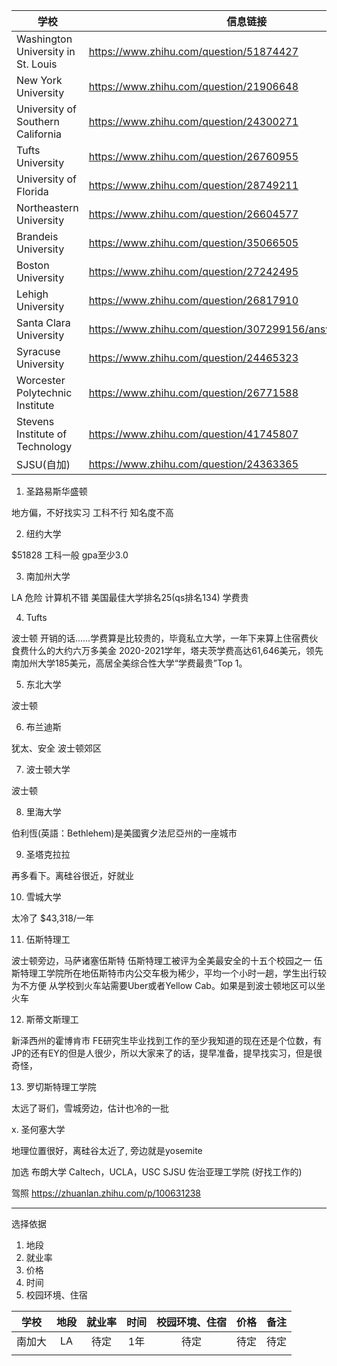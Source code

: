 |学校|信息链接|
|---|---|
|Washington University in St. Louis|https://www.zhihu.com/question/51874427|
|New York University|https://www.zhihu.com/question/21906648|
|University of Southern California|https://www.zhihu.com/question/24300271|
|Tufts University|https://www.zhihu.com/question/26760955|
|University of Florida|https://www.zhihu.com/question/28749211|
|Northeastern University|https://www.zhihu.com/question/26604577|
|Brandeis University|https://www.zhihu.com/question/35066505|
|Boston University|https://www.zhihu.com/question/27242495|
|Lehigh University|https://www.zhihu.com/question/26817910|
|Santa Clara University|https://www.zhihu.com/question/307299156/answer/679579956|
|Syracuse University|https://www.zhihu.com/question/24465323|
|Worcester Polytechnic Institute|https://www.zhihu.com/question/26771588|
|Stevens Institute of Technology|https://www.zhihu.com/question/41745807|
|SJSU(自加)|https://www.zhihu.com/question/24363365|

1. 圣路易斯华盛顿

地方偏，不好找实习
工科不行
知名度不高

2. 纽约大学

$51828
工科一般
gpa至少3.0

3. 南加州大学

LA 危险
计算机不错
美国最佳大学排名25(qs排名134)
学费贵

4. Tufts

波士顿
开销的话......学费算是比较贵的，毕竟私立大学，一年下来算上住宿费伙食费什么的大约六万多美金
2020-2021学年，塔夫茨学费高达61,646美元，领先南加州大学185美元，高居全美综合性大学“学费最贵”Top 1。

5. 东北大学

波士顿

6. 布兰迪斯

犹太、安全
波士顿郊区

7. 波士顿大学

波士顿

8. 里海大学

伯利恆(英語：Bethlehem)是美國賓夕法尼亞州的一座城市

9. 圣塔克拉拉

再多看下。离硅谷很近，好就业

10. 雪城大学

太冷了
$43,318/一年

11. 伍斯特理工

波士顿旁边，马萨诸塞伍斯特
伍斯特理工被评为全美最安全的十五个校园之一
伍斯特理工学院所在地伍斯特市内公交车极为稀少，平均一个小时一趟，学生出行较为不方便
从学校到火车站需要Uber或者Yellow Cab。如果是到波士顿地区可以坐火车

12. 斯蒂文斯理工

新泽西州的霍博肯市
FE研究生毕业找到工作的至少我知道的现在还是个位数，有JP的还有EY的但是人很少，所以大家来了的话，提早准备，提早找实习，但是很奇怪，

13. 罗切斯特理工学院

太远了哥们，雪城旁边，估计也冷的一批

x. 圣何塞大学

地理位置很好，离硅谷太近了, 旁边就是yosemite


加选
布朗大学
Caltech，UCLA，USC
SJSU
佐治亚理工学院
(好找工作的)


驾照 https://zhuanlan.zhihu.com/p/100631238

---

选择依据

1. 地段
2. 就业率
3. 价格
4. 时间
5. 校园环境、住宿

|学校|地段|就业率|时间|校园环境、住宿|价格|备注|
|:---:|:---:|:---:|:---:|:---:|:---:|:---:|
|南加大|LA|待定|1年|待定|待定|待定|
||||||||

